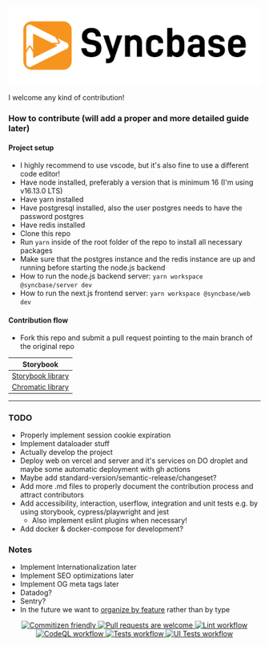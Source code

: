<p align="center">
  <a href="http://syncbase.tv">
    <img alt="Brand logo" src="logo.svg">
  </a>
</p>

I welcome any kind of contribution!

### How to contribute (will add a proper and more detailed guide later)

#### Project setup

- I highly recommend to use vscode, but it's also fine to use a different code editor!
- Have node installed, preferably a version that is minimum 16 (I'm using v16.13.0 LTS)
- Have yarn installed
- Have postgresql installed, also the user postgres needs to have the password postgres
- Have redis installed
- Clone this repo
- Run `yarn` inside of the root folder of the repo to install all necessary packages
- Make sure that the postgres instance and the redis instance are up and running before starting the node.js backend
- How to run the node.js backend server: `yarn workspace @syncbase/server dev`
- How to run the next.js frontend server: `yarn workspace @syncbase/web dev`

#### Contribution flow

- Fork this repo and submit a pull request pointing to the main branch of the original repo

| Storybook                                                                                         |
| ------------------------------------------------------------------------------------------------- |
| [Storybook library](https://main--619aa417876c17003a24f46a.chromatic.com)                         |
| [Chromatic library](https://www.chromatic.com/library?appId=619aa417876c17003a24f46a&branch=main) |

---

### TODO

- Properly implement session cookie expiration
- Implement dataloader stuff
- Actually develop the project
- Deploy web on vercel and server and it's services on DO droplet and maybe some automatic deployment with gh actions
- Maybe add standard-version/semantic-release/changeset?
- Add more .md files to properly document the contribution process and attract contributors
- Add accessibility, interaction, userflow, integration and unit tests e.g. by using storybook, cypress/playwright and jest
  - Also implement eslint plugins when necessary!
- Add docker & docker-compose for development?

### Notes

- Implement Internationalization later
- Implement SEO optimizations later
- Implement OG meta tags later
- Datadog?
- Sentry?
- In the future we want to [organize by feature](https://softwareengineering.stackexchange.com/questions/338597/folder-by-type-or-folder-by-feature) rather than by type

<p align="center">
  <a href="http://commitizen.github.io/cz-cli/">
    <img alt="Commitizen friendly" src="https://img.shields.io/badge/commitizen-friendly-brightgreen.svg">
  </a>
  <a href="https://github.com/AndysonDK/syncbase/pulls">
    <img alt="Pull requests are welcome" src="https://img.shields.io/badge/PRs-welcome-brightgreen.svg">
  </a>
  <a href="https://github.com/AndysonDK/syncbase/actions/workflows/lint.yml">
    <img alt="Lint workflow" src="https://img.shields.io/github/workflow/status/AndysonDK/syncbase/Lint?label=Lint">
  </a>
  <a href="https://github.com/AndysonDK/syncbase/actions/workflows/codeql.yml">
    <img alt="CodeQL workflow" src="https://img.shields.io/github/workflow/status/AndysonDK/syncbase/CodeQL?label=CodeQL">
  </a>
  <a href="https://github.com/AndysonDK/syncbase/actions/workflows/tests.yml">
    <img alt="Tests workflow" src="https://img.shields.io/github/workflow/status/AndysonDK/syncbase/Tests?label=Tests">
  </a>
  <a href="https://github.com/AndysonDK/syncbase/actions/workflows/ui_tests.yml">
    <img alt="UI Tests workflow" src="https://img.shields.io/github/workflow/status/AndysonDK/syncbase/UI%20Tests?label=UI%20Tests">
  </a>
<p>
